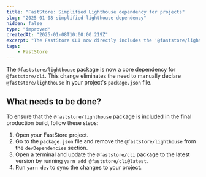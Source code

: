 ```yaml
---
title: "FastStore: Simplified Lighthouse dependency for projects"
slug: "2025-01-08-simplified-lighthouse-dependency"
hidden: false
type: "improved"
createdAt: "2025-01-08T10:00:00.219Z"
excerpt: "The FastStore CLI now directly includes the '@faststore/lighthouse' package, simplifying project setup"
tags:
    - FastStore
---
```


The `@faststore/lighthouse` package is now a core dependency for `@faststore/cli`. This change eliminates the need to manually declare `@faststore/lighthouse` in your project's `package.json` file.

## What needs to be done?

To ensure that the `@faststore/lighthouse` package is included in the final production build, follow these steps:

1. Open your FastStore project.
2. Go to the `package.json` file and remove the `@faststore/lighthouse` from the `devDependencies` section.
3. Open a terminal and update the `@faststore/cli` package to the latest version by running `yarn add @faststore/cli@latest`.
4. Run `yarn dev` to sync the changes to your project.
